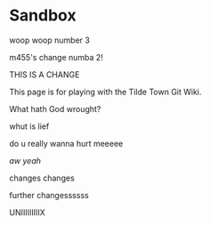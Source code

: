 Sandbox
=======

woop woop number 3

m455's change numba 2!

THIS IS A CHANGE

This page is for playing with the Tilde Town Git Wiki.

What hath God wrought?

whut is lief

do u really wanna hurt meeeee

_aw yeah_

changes changes

further changessssss

UNIIIIIIIIIX